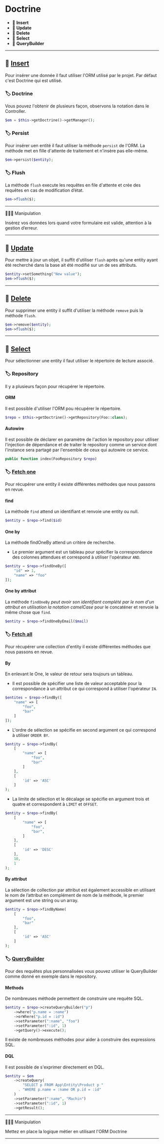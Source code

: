 # Doctrine

*  🔖 **Insert**
*  🔖 **Update**
*  🔖 **Delete**
*  🔖 **Select**
*  🔖 **QueryBuilder**

___

## 📑 [Insert](https://symfony.com/doc/current/doctrine.html#persisting-objects-to-the-database)

Pour insérer une donnée il faut utiliser l'ORM utilisé par le projet. Par défaut c'est Doctrine qui est utilisé. 

### 🏷️ **Doctrine**

Vous pouvez l'obtenir de plusieurs façon, observons la notation dans le Controller.

```php
$em = $this->getDoctrine()->getManager();
```

### 🏷️ **Persist**

Pour insérer uen entité il faut utiliser la méthode `persist` de l'ORM. La méthode met en fille d'attente de traitement et n'insère pas elle-même.

```php
$em->persist($entity);
```

### 🏷️ **Flush**

La méthode `flush` execute les requêtes en file d'attente et crée des requêtes en cas de modification d’état.

```php
$em->flush($);
```

___

👨🏻‍💻 Manipulation

Insérez vos données lors quand votre formulaire est valide, attention à la gestion d’erreur.

___

## 📑 [Update](https://symfony.com/doc/current/doctrine.html#updating-an-object)

Pour mettre à jour un objet, il suffit d'utiliser `flush` après qu'une entity ayant été recherché dans la base ait été modifié sur un de ses attributs.

```php
$entity->setSomething("New value");
$em->flush($);
```

___

## 📑 [Delete](https://symfony.com/doc/current/doctrine.html#deleting-an-object)

Pour supprimer une entity il suffit d'utiliser la méthode `remove` puis la méthode `flush`.

```php
$em->remove($entity);
$em->flush($);
```

___

## 📑 [Select](https://symfony.com/doc/current/doctrine.html#fetching-objects-from-the-database)

Pour sélectionner une entity il faut utiliser le répertoire de lecture associé.

### 🏷️ **Repository**

Il y a plusieurs façon pour récupérer le répertoire.

#### **ORM**

Il est possible d'utiliser l'ORM pou récupérer le répertoire.

```php
$repo = $this->getDoctrine()->getRepository(Foo::class);
```

#### **Autowire**

Il est possible de déclarer en paramètre de l'action le repository pour utiliser l'injection de dépendance et de traiter le repository comme un service dont l'instance sera partagé par l'ensemble de ceux qui autowire ce service.

```php
public function index(FooRepository $repo)
```

### 🏷️ **[Fetch one](https://www.doctrine-project.org/projects/doctrine-orm/en/latest/reference/working-with-objects.html#querying)**

Pour récupérer une entity il existe différentes méthodes que nous passons en revue.

#### **find**

La méthode `find` attend un identifiant et renvoie une entity ou null.

```php
$entity = $repo->find($id)
```

#### **One by**

La méthode findOneBy attend un critère de recherche.

* Le premier argument est un tableau pour spécifier la correspondance des colonnes attendues et correspond à utiliser l'opérateur `AND`.

```php
$entity = $repo->findOneBy([
    "id" => 1,
    "name" => "foo"
]);
```

#### **One by attribut**

La méthode `findOneBy` *peut avoir son identifiant complété par le nom d'un attribut en utilisation la notation camelCase* pour le concaténer et renvoie la même chose que `find`.

```php
$entity = $repo->findOneByEmail($mail)
```

### 🏷️ **[Fetch all](https://www.doctrine-project.org/projects/doctrine-orm/en/latest/reference/working-with-objects.html#by-simple-conditions)**

Pour récupérer une collection d'entity il existe différentes méthodes que nous passons en revue.

#### **By**

En enlevant le One, le valeur de retour sera toujours un tableau.

* Il est possible de spécifier une liste de valeur acceptable pour la correspondance à un attribut ce qui correspond à utiliser l'opérateur `IN`.

```php
$entites = $repo->findBy([
    "name" => [
        "foo",
        "bar"
    ]
]);
```

* L'ordre de sélection se spécifie en second argument ce qui correspond à utiliser `ORDER BY`.

```php
$entity = $repo->findBy(
    [
        "name" => [
            "foo",
            "bar"
        ]
    ],
    [
        'id' => 'ASC'
    ]
);
```

* La limite de sélection et le décalage se spécifie en argument trois et quatre et correspondent à `LIMIT` et `OFFSET`.

```php
$entity = $repo->findBy(
    [
        "name" => [
            "foo",
            "bar",
        ]
    ],
    [
        'id' => 'DESC'
    ],
    10,
    1
);
```

#### **By attribut**

La sélection de collection par attribut est également accessible en utilisant le nom de l’attribut en complément de nom de la méthode, le premier argument est une string ou un array.

```php
$entity = $repo->findByName(
    [
        "foo",
        "bar"
    ],
    [
        'id' => 'ASC'
    ]
);
```

### 🏷️ **[QueryBuilder](https://www.doctrine-project.org/projects/doctrine-orm/en/current/reference/query-builder.html)**

Pour des requêtes plus personnalisées vous pouvez utiliser le QueryBuilder comme donné en exemple dans le repository.

#### **Methods**

De nombreuses méthode permettent de construire une requête SQL.

```php
$entity = $repo->createQueryBuilder("p")
    ->where("p.name = :name")
    ->orWhere("p.id = :id")
    ->setParameter(":name", "foo")
    ->setParameter(":id", 1)
    ->getQuery()->execute();
```

Il existe de nombreuses méthodes pour aider à construire des expressions SQL.

#### **DQL**

Il est possible de s'exprimer directement en DQL.

```php
$entity = $em
    ->createQuery(
        "SELECT p FROM App\Entity\Product p " 
      . "WHERE p.name = :name OR p.id = :id"
    )
    ->setParameter(":name", "Machin")
    ->setParameter(":id", 1)
    ->getResult();
```


___

👨🏻‍💻 Manipulation

Mettez en place la logique métier en utilisant l'ORM Doctrine

___
